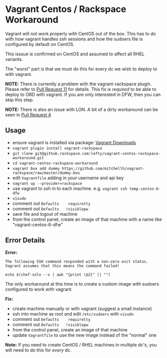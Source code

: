 # Vagrant Centos / Rackspace Workaround

Vagrant will not work properly with CentOS out of the box. 
This has to do with how vagrant handles ssh sessions and how 
the sudoers file is configured by default on CentOS.

This isssue is confirmed on CentOS and assumed to affect all
RHEL variants.

The "worst" part is that we must do this for every dc we wish 
to deploy to with vagrant.

**NOTE:** There is currently a problem with the vagrant-rackspace plugin. 
Please refer to [Pull Request 11](https://github.com/mitchellh/vagrant-rackspace/pull/11) for details. 
This fix is *required* to be able to deploy to ORD with vagrant.  If you are
only interested in DFW, then you can skip this step.

**NOTE:** There is also an issue with LON. A bit of a dirty
workaround can be seen in [Pull Request 4](https://github.com/mitchellh/vagrant-rackspace/pull/4)

## Usage

 - ensure vagrant is installed via package: [Vagrant Downloads](http://downloads.vagrantup.com/)
 - `vagrant plugin install vagrant-rackspace`
 - `git clone git@github.rackspace.com:lefty/vagrant-centos-rackspace-workaround.git`
 - `cd vagrant-centos-rackspace-workaround`
 - `vagrant box add dummy https://github.com/mitchellh/vagrant-rackspace/raw/master/dummy.box`
 - edit `Vagrantfile` adding in your username and api key
 - `vagrant up --provider=rackspace`
 - use vagrant to ssh in to each machine. e.g. `vagrant ssh temp-centos-6-dfw`
 - `visudo`
 - comment out `Defaults    requiretty`
 - comment out `Defaults   !visiblepw`
 - save file and logout of machine
 - from the control panel, create an image of that machine with a name like "vagrant-centos-6-dfw"

## Error Details

**Error:**

```
The following SSH command responded with a non-zero exit status.
Vagrant assumes that this means the command failed!

echo $(chef-solo --v | awk "{print \$2}" || "")
```

The only workaround at this time is to create a custom image with sudoers
configured to work with vagrant.

**Fix:**

 - create machine manually or with vagrant (suggest a small instance)
 - ssh into machine as root and edit `/etc/sudoers` with `visudo`
 - comment out `Defaults    requiretty`
 - comment out `Defaults   !visiblepw`
 - from the control panel, create an image of that machine
 - update `Vagrantfile` to use the new image instead of the "normal" one

**Note:** If you need to create CentOS / RHEL machines in multiple dc's, you
will need to do this for *every* dc.

